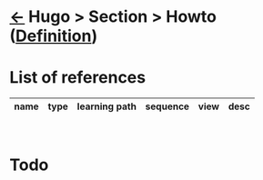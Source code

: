 <head><link rel="stylesheet" href="../../../md.css"/><script src="../../../md.js"></script></head>

[//]: #(Reference)
[Repo_Readme]:  ../list/object_list.md
[Item_Whatis]:  ../whatis/section_whatis.md


# [&larr;][Repo_Readme] Hugo > Section > Howto ([Definition][Item_Whatis])
# List of references
|name|type|learning path|sequence|view|desc|
|-|-|-|-|-|-|
<br>


# Todo
